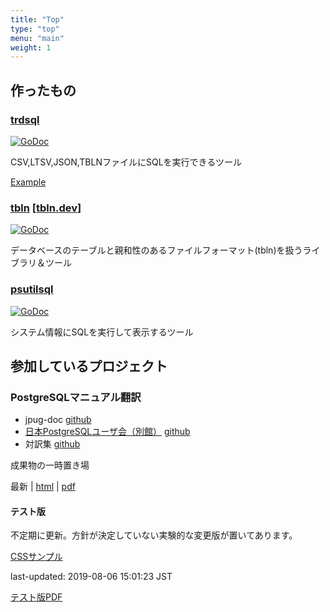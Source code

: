 ```yaml
---
title: "Top"
type: "top"
menu: "main"
weight: 1
---
```


## 作ったもの

### [trdsql](https://github.com/noborus/trdsql)

[![GoDoc](https://godoc.org/github.com/noborus/trdsql?status.svg)](https://godoc.org/github.com/noborus/trdsql)

CSV,LTSV,JSON,TBLNファイルにSQLを実行できるツール

[Example](trdsql-example.html)

### [tbln](https://github.com/noborus/tbln) [[tbln.dev](https://tbln.dev/)]

[![GoDoc](https://godoc.org/github.com/noborus/tbln?status.svg)](https://godoc.org/github.com/noborus/tbln)

データベースのテーブルと親和性のあるファイルフォーマット(tbln)を扱うライブラリ＆ツール

### [psutilsql](https://github.com/noborus/psutilsql)

[![GoDoc](https://godoc.org/github.com/noborus/psutilsql?status.svg)](https://godoc.org/github.com/noborus/psutilsql)

システム情報にSQLを実行して表示するツール

## 参加しているプロジェクト

### PostgreSQLマニュアル翻訳

* jpug-doc [github](https://github.com/pgsql-jp/jpug-doc)
* [日本PostgreSQLユーザ会（別館）](https://pgsql-jp.github.io/) [github](https://github.com/pgsql-jp/pgsql-jp.github.io)
* 対訳集 [github](https://github.com/pgsql-jp/taiyaku)

成果物の一時置き場

最新 | [html](current/html) | [pdf](current/postgres-A4.pdf)

#### テスト版

不定期に更新。方針が決定していない実験的な変更版が置いてあります。

[CSSサンプル](css/html)

last-updated: 2019-08-06 15:01:23 JST

[テスト版PDF](test/postgres-A4.pdf)
